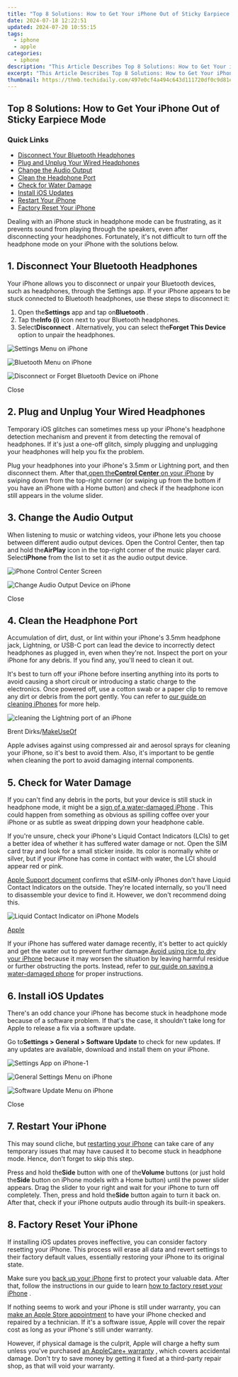 ```yaml
---
title: "Top 8 Solutions: How to Get Your iPhone Out of Sticky Earpiece Mode"
date: 2024-07-18 12:22:51
updated: 2024-07-20 10:55:15
tags:
  - iphone
  - apple
categories:
  - iphone
description: "This Article Describes Top 8 Solutions: How to Get Your iPhone Out of Sticky Earpiece Mode"
excerpt: "This Article Describes Top 8 Solutions: How to Get Your iPhone Out of Sticky Earpiece Mode"
thumbnail: https://thmb.techidaily.com/497e0cf4a494c643d111720df0c9d81e356ffb4889a6eb2b11c281fd2cb5d878.jpg
---
```


## Top 8 Solutions: How to Get Your iPhone Out of Sticky Earpiece Mode

### Quick Links

* [Disconnect Your Bluetooth Headphones](https://www.makeuseof.com/tag/how-to-fix-iphone-stuck-in-headphone-mode/#disconnect-your-bluetooth-headphones)
* [Plug and Unplug Your Wired Headphones](https://www.makeuseof.com/tag/how-to-fix-iphone-stuck-in-headphone-mode/#plug-and-unplug-your-wired-headphones)
* [Change the Audio Output](https://www.makeuseof.com/tag/how-to-fix-iphone-stuck-in-headphone-mode/#change-the-audio-output)
* [Clean the Headphone Port](https://www.makeuseof.com/tag/how-to-fix-iphone-stuck-in-headphone-mode/#clean-the-headphone-port)
* [Check for Water Damage](https://www.makeuseof.com/tag/how-to-fix-iphone-stuck-in-headphone-mode/#check-for-water-damage)
* [Install iOS Updates](https://www.makeuseof.com/tag/how-to-fix-iphone-stuck-in-headphone-mode/#install-ios-updates)
* [Restart Your iPhone](https://www.makeuseof.com/tag/how-to-fix-iphone-stuck-in-headphone-mode/#restart-your-iphone)
* [Factory Reset Your iPhone](https://www.makeuseof.com/tag/how-to-fix-iphone-stuck-in-headphone-mode/#factory-reset-your-iphone)

 Dealing with an iPhone stuck in headphone mode can be frustrating, as it prevents sound from playing through the speakers, even after disconnecting your headphones. Fortunately, it's not difficult to turn off the headphone mode on your iPhone with the solutions below.

## 1\. Disconnect Your Bluetooth Headphones

 Your iPhone allows you to disconnect or unpair your Bluetooth devices, such as headphones, through the Settings app. If your iPhone appears to be stuck connected to Bluetooth headphones, use these steps to disconnect it:

1. Open the**Settings** app and tap on**Bluetooth** .
2. Tap the**Info (i)** icon next to your Bluetooth headphones.
3. Select**Disconnect** . Alternatively, you can select the**Forget This Device** option to unpair the headphones.

![Settings Menu on iPhone](https://static1.makeuseofimages.com/wordpress/wp-content/uploads/2024/02/settings-menu-on-iphone.jpg)

![Bluetooth Menu on iPhone](https://static1.makeuseofimages.com/wordpress/wp-content/uploads/2024/02/bluetooth-menu-on-iphone.jpg)

![Disconnect or Forget Bluetooth Device on iPhone](https://static1.makeuseofimages.com/wordpress/wp-content/uploads/2024/02/disconnect-or-forget-bluetooth-device-on-iphone.jpg)

Close

## 2\. Plug and Unplug Your Wired Headphones

 Temporary iOS glitches can sometimes mess up your iPhone's headphone detection mechanism and prevent it from detecting the removal of headphones. If it's just a one-off glitch, simply plugging and unplugging your headphones will help you fix the problem.

 Plug your headphones into your iPhone's 3.5mm or Lightning port, and then disconnect them. After that,[open the**Control Center** on your iPhone](https://www.makeuseof.com/how-to-use-customize-control-center-iphone/) by swiping down from the top-right corner (or swiping up from the bottom if you have an iPhone with a Home button) and check if the headphone icon still appears in the volume slider.

## 3\. Change the Audio Output

 When listening to music or watching videos, your iPhone lets you choose between different audio output devices. Open the Control Center, then tap and hold the**AirPlay** icon in the top-right corner of the music player card. Select**iPhone** from the list to set it as the audio output device.

![iPhone Control Center Screen](https://static1.makeuseofimages.com/wordpress/wp-content/uploads/2024/02/iphone-control-center-screen.jpg)

![Change Audio Output Device on iPhone](https://static1.makeuseofimages.com/wordpress/wp-content/uploads/2024/02/change-audio-output-device-on-iphone.jpg)

Close

## 4\. Clean the Headphone Port

 Accumulation of dirt, dust, or lint within your iPhone's 3.5mm headphone jack, Lightning, or USB-C port can lead the device to incorrectly detect headphones as plugged in, even when they're not. Inspect the port on your iPhone for any debris. If you find any, you'll need to clean it out.

 It's best to turn off your iPhone before inserting anything into its ports to avoid causing a short circuit or introducing a static charge to the electronics. Once powered off, use a cotton swab or a paper clip to remove any dirt or debris from the port gently. You can refer to [our guide on cleaning iPhones](https://www.makeuseof.com/tag/clean-iphone-guide/) for more help.

![cleaning the Lightning port of an iPhone](https://static1.makeuseofimages.com/wordpress/wp-content/uploads/wm/2024/02/cleaning-the-lightning-port-of-an-iphone-1.jpg)

 Brent Dirks/[MakeUseOf](https://www.makeuseof.com/author/brentdirks/)

 Apple advises against using compressed air and aerosol sprays for cleaning your iPhone, so it's best to avoid them. Also, it's important to be gentle when cleaning the port to avoid damaging internal components.

## 5\. Check for Water Damage

 If you can't find any debris in the ports, but your device is still stuck in headphone mode, it might be a [sign of a water-damaged iPhone](https://www.makeuseof.com/symptoms-of-water-damaged-iphone/) . This could happen from something as obvious as spilling coffee over your iPhone or as subtle as sweat dripping down your headphone cable.

 If you're unsure, check your iPhone's Liquid Contact Indicators (LCIs) to get a better idea of whether it has suffered water damage or not. Open the SIM card tray and look for a small sticker inside. Its color is normally white or silver, but if your iPhone has come in contact with water, the LCI should appear red or pink.

[Apple Support document](https://support.apple.com/en-us/HT204104) confirms that eSIM-only iPhones don't have Liquid Contact Indicators on the outside. They're located internally, so you'll need to disassemble your device to find it. However, we don't recommend doing this.

![Liquid Contact Indicator on iPhone Models](https://static1.makeuseofimages.com/wordpress/wp-content/uploads/2024/02/liquid-contact-indicator-on-iphone-models-1.jpg)

[Apple](https://support.apple.com/en-us/HT204104)

 If your iPhone has suffered water damage recently, it's better to act quickly and get the water out to prevent further damage.[Avoid using rice to dry your iPhone](https://www.makeuseof.com/rice-doesnt-fix-water-damage/) because it may worsen the situation by leaving harmful residue or further obstructing the ports. Instead, refer to [our guide on saving a water-damaged phone](https://www.makeuseof.com/tag/fix-water-damaged-iphone/) for proper instructions.

## 6\. Install iOS Updates

 There's an odd chance your iPhone has become stuck in headphone mode because of a software problem. If that's the case, it shouldn't take long for Apple to release a fix via a software update.

 Go to**Settings > General > Software Update** to check for new updates. If any updates are available, download and install them on your iPhone.

![Settings App on iPhone-1](https://static1.makeuseofimages.com/wordpress/wp-content/uploads/2024/02/settings-app-on-iphone-1.jpg)

![General Settings Menu on iPhone](https://static1.makeuseofimages.com/wordpress/wp-content/uploads/2024/02/general-settings-menu-on-iphone.jpg)

![Software Update Menu on iPhone](https://static1.makeuseofimages.com/wordpress/wp-content/uploads/2024/02/software-update-menu-on-iphone.jpg)

Close

## 7\. Restart Your iPhone

 This may sound cliche, but [restarting your iPhone](https://www.makeuseof.com/how-to-restart-any-iphone-even-if-the-buttons-are-broken/) can take care of any temporary issues that may have caused it to become stuck in headphone mode. Hence, don't forget to skip this step.

 Press and hold the**Side** button with one of the**Volume** buttons (or just hold the**Side** button on iPhone models with a Home button) until the power slider appears. Drag the slider to your right and wait for your iPhone to turn off completely. Then, press and hold the**Side** button again to turn it back on. After that, check if your iPhone outputs audio through its built-in speakers.

## 8\. Factory Reset Your iPhone

 If installing iOS updates proves ineffective, you can consider factory resetting your iPhone. This process will erase all data and revert settings to their factory default values, essentially restoring your iPhone to its original state.

 Make sure you [back up your iPhone](https://www.makeuseof.com/tag/how-to-backup-iphone-ipad/) first to protect your valuable data. After that, follow the instructions in our guide to learn [how to factory reset your iPhone](https://www.makeuseof.com/tag/how-to-factory-reset-iphone-ipad/) .

 If nothing seems to work and your iPhone is still under warranty, you can [make an Apple Store appointment](https://www.makeuseof.com/apple-store-appointment-genius-bar/) to have your iPhone checked and repaired by a technician. If it's a software issue, Apple will cover the repair cost as long as your iPhone's still under warranty.

 However, if physical damage is the culprit, Apple will charge a hefty sum unless you've purchased [an AppleCare+ warranty](https://www.makeuseof.com/tag/applecare-what-are-your-options-is-it-really-worth-it/) , which covers accidental damage. Don't try to save money by getting it fixed at a third-party repair shop, as that will void your warranty.

<ins class="adsbygoogle"
     style="display:block"
     data-ad-format="autorelaxed"
     data-ad-client="ca-pub-7571918770474297"
     data-ad-slot="1223367746"></ins>



<ins class="adsbygoogle"
     style="display:block"
     data-ad-client="ca-pub-7571918770474297"
     data-ad-slot="8358498916"
     data-ad-format="auto"
     data-full-width-responsive="true"></ins>
